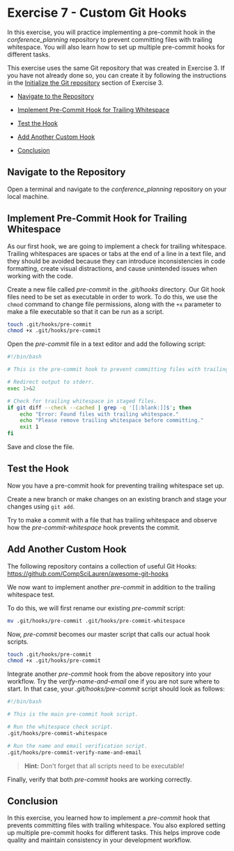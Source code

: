 # Exercise 7 - Custom Git Hooks

In this exercise, you will practice implementing a pre-commit hook in the *conference_planning* repository to prevent committing files with trailing whitespace. You will also learn how to set up multiple pre-commit hooks for different tasks.

This exercise uses the same Git repository that was created in Exercise 3. If you have not already done so, you can create it by following the instructions in the [Initialize the Git repository](./Exercise_3.md#initialize) section of Exercise 3.

* [Navigate to the Repository](#navigate)

* [Implement Pre-Commit Hook for Trailing Whitespace](#whitespace)

* [Test the Hook](#test)

* [Add Another Custom Hook](#another)

* [Conclusion](#conclusion)

## Navigate to the Repository <a name="navigate"></a>

Open a terminal and navigate to the *conference_planning* repository on your local machine.

## Implement Pre-Commit Hook for Trailing Whitespace <a name="whitespace"></a>

As our first hook, we are going to implement a check for trailing whitespace. Trailing whitespaces are spaces or tabs at the end of a line in a text file, and they should be avoided because they can introduce inconsistencies in code formatting, create visual distractions, and cause unintended issues when working with the code.

Create a new file called *pre-commit* in the *.git/hooks* directory. Our Git hook files need to be set as executable in order to work. To do this, we use the `chmod` command to change file permissions, along with the `+x` parameter to make a file executable so that it can be run as a script.

```sh
touch .git/hooks/pre-commit
chmod +x .git/hooks/pre-commit
```

Open the *pre-commit* file in a text editor and add the following script:

```bash
#!/bin/bash

# This is the pre-commit hook to prevent committing files with trailing whitespace.

# Redirect output to stderr.
exec 1>&2

# Check for trailing whitespace in staged files.
if git diff --check --cached | grep -q '[[:blank:]]$'; then
    echo "Error: Found files with trailing whitespace."
    echo "Please remove trailing whitespace before committing."
    exit 1
fi
```

Save and close the file.

## Test the Hook <a name="test"></a>

Now you have a pre-commit hook for preventing trailing whitespace set up.

Create a new branch or make changes on an existing branch and stage your changes using `git add`.

Try to make a commit with a file that has trailing whitespace and observe how the *pre-commit-whitespace* hook prevents the commit.

## Add Another Custom Hook <a name="another"></a>

The following repository contains a collection of useful Git Hooks: https://github.com/CompSciLauren/awesome-git-hooks

We now want to implement another *pre-commit* in addition to the trailing whitespace test.

To do this, we will first rename our existing *pre-commit* script:

```sh
mv .git/hooks/pre-commit .git/hooks/pre-commit-whitespace
```

Now, *pre-commit* becomes our master script that calls our actual hook scripts.

```sh
touch .git/hooks/pre-commit
chmod +x .git/hooks/pre-commit
```

Integrate another *pre-commit* hook from the above repository into your workflow. Try the *verify-name-and-email* one if you are not sure where to start. In that case, your *.git/hooks/pre-commit* script should look as follows:

```bash
#!/bin/bash

# This is the main pre-commit hook script.

# Run the whitespace check script.
.git/hooks/pre-commit-whitespace

# Run the name and email verification script.
.git/hooks/pre-commit-verify-name-and-email
```

> **Hint:** Don't forget that all scripts need to be executable! 

Finally, verify that both *pre-commit* hooks are working correctly.

## Conclusion <a name="conclusion"></a>

In this exercise, you learned how to implement a *pre-commit* hook that prevents committing files with trailing whitespace. You also explored setting up multiple pre-commit hooks for different tasks. This helps improve code quality and maintain consistency in your development workflow.
